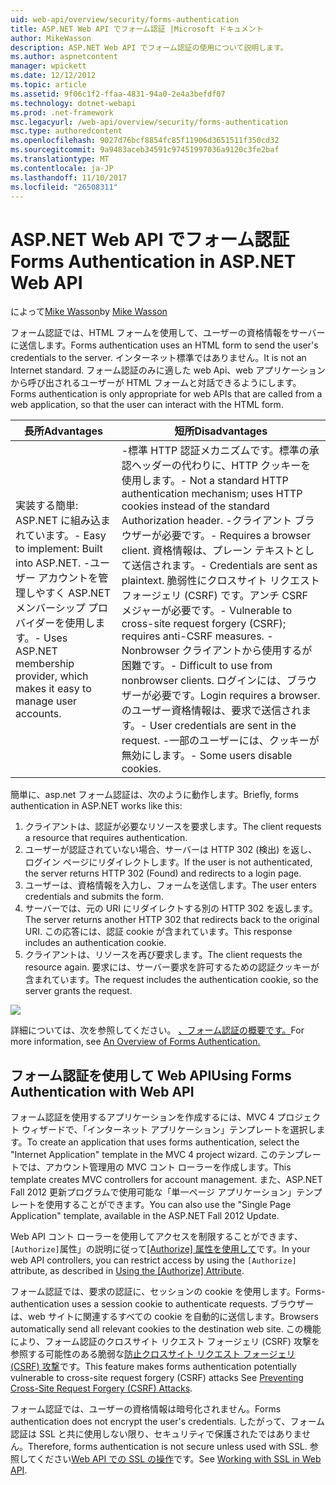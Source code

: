 ```yaml
---
uid: web-api/overview/security/forms-authentication
title: ASP.NET Web API でフォーム認証 |Microsoft ドキュメント
author: MikeWasson
description: ASP.NET Web API でフォーム認証の使用について説明します。
ms.author: aspnetcontent
manager: wpickett
ms.date: 12/12/2012
ms.topic: article
ms.assetid: 9f06c1f2-ffaa-4831-94a0-2e4a3befdf07
ms.technology: dotnet-webapi
ms.prod: .net-framework
msc.legacyurl: /web-api/overview/security/forms-authentication
msc.type: authoredcontent
ms.openlocfilehash: 9027d76bcf8854fc85f11906d3651511f350cd32
ms.sourcegitcommit: 9a9483aceb34591c97451997036a9120c3fe2baf
ms.translationtype: MT
ms.contentlocale: ja-JP
ms.lasthandoff: 11/10/2017
ms.locfileid: "26508311"
---
```

<a name="forms-authentication-in-aspnet-web-api"></a><span data-ttu-id="23352-103">ASP.NET Web API でフォーム認証</span><span class="sxs-lookup"><span data-stu-id="23352-103">Forms Authentication in ASP.NET Web API</span></span>
====================
<span data-ttu-id="23352-104">によって[Mike Wasson](https://github.com/MikeWasson)</span><span class="sxs-lookup"><span data-stu-id="23352-104">by [Mike Wasson](https://github.com/MikeWasson)</span></span>

<span data-ttu-id="23352-105">フォーム認証では、HTML フォームを使用して、ユーザーの資格情報をサーバーに送信します。</span><span class="sxs-lookup"><span data-stu-id="23352-105">Forms authentication uses an HTML form to send the user's credentials to the server.</span></span> <span data-ttu-id="23352-106">インターネット標準ではありません。</span><span class="sxs-lookup"><span data-stu-id="23352-106">It is not an Internet standard.</span></span> <span data-ttu-id="23352-107">フォーム認証のみに適した web Api、web アプリケーションから呼び出されるユーザーが HTML フォームと対話できるようにします。</span><span class="sxs-lookup"><span data-stu-id="23352-107">Forms authentication is only appropriate for web APIs that are called from a web application, so that the user can interact with the HTML form.</span></span>

| <span data-ttu-id="23352-108">長所</span><span class="sxs-lookup"><span data-stu-id="23352-108">Advantages</span></span> | <span data-ttu-id="23352-109">短所</span><span class="sxs-lookup"><span data-stu-id="23352-109">Disadvantages</span></span> |
| --- | --- |
| <span data-ttu-id="23352-110">実装する簡単: ASP.NET に組み込まれています。</span><span class="sxs-lookup"><span data-stu-id="23352-110">- Easy to implement: Built into ASP.NET.</span></span> <span data-ttu-id="23352-111">-ユーザー アカウントを管理しやすく ASP.NET メンバーシップ プロバイダーを使用します。</span><span class="sxs-lookup"><span data-stu-id="23352-111">- Uses ASP.NET membership provider, which makes it easy to manage user accounts.</span></span> | <span data-ttu-id="23352-112">-標準 HTTP 認証メカニズムです。標準の承認ヘッダーの代わりに、HTTP クッキーを使用します。</span><span class="sxs-lookup"><span data-stu-id="23352-112">- Not a standard HTTP authentication mechanism; uses HTTP cookies instead of the standard Authorization header.</span></span> <span data-ttu-id="23352-113">-クライアント ブラウザーが必要です。</span><span class="sxs-lookup"><span data-stu-id="23352-113">- Requires a browser client.</span></span> <span data-ttu-id="23352-114">資格情報は、プレーン テキストとして送信されます。</span><span class="sxs-lookup"><span data-stu-id="23352-114">- Credentials are sent as plaintext.</span></span> <span data-ttu-id="23352-115">脆弱性にクロスサイト リクエスト フォージェリ (CSRF) です。アンチ CSRF メジャーが必要です。</span><span class="sxs-lookup"><span data-stu-id="23352-115">- Vulnerable to cross-site request forgery (CSRF); requires anti-CSRF measures.</span></span> <span data-ttu-id="23352-116">-Nonbrowser クライアントから使用するが困難です。</span><span class="sxs-lookup"><span data-stu-id="23352-116">- Difficult to use from nonbrowser clients.</span></span> <span data-ttu-id="23352-117">ログインには、ブラウザーが必要です。</span><span class="sxs-lookup"><span data-stu-id="23352-117">Login requires a browser.</span></span> <span data-ttu-id="23352-118">のユーザー資格情報は、要求で送信されます。</span><span class="sxs-lookup"><span data-stu-id="23352-118">- User credentials are sent in the request.</span></span> <span data-ttu-id="23352-119">-一部のユーザーには、クッキーが無効にします。</span><span class="sxs-lookup"><span data-stu-id="23352-119">- Some users disable cookies.</span></span> |

<span data-ttu-id="23352-120">簡単に、asp.net フォーム認証は、次のように動作します。</span><span class="sxs-lookup"><span data-stu-id="23352-120">Briefly, forms authentication in ASP.NET works like this:</span></span>

1. <span data-ttu-id="23352-121">クライアントは、認証が必要なリソースを要求します。</span><span class="sxs-lookup"><span data-stu-id="23352-121">The client requests a resource that requires authentication.</span></span>
2. <span data-ttu-id="23352-122">ユーザーが認証されていない場合、サーバーは HTTP 302 (検出) を返し、ログイン ページにリダイレクトします。</span><span class="sxs-lookup"><span data-stu-id="23352-122">If the user is not authenticated, the server returns HTTP 302 (Found) and redirects to a login page.</span></span>
3. <span data-ttu-id="23352-123">ユーザーは、資格情報を入力し、フォームを送信します。</span><span class="sxs-lookup"><span data-stu-id="23352-123">The user enters credentials and submits the form.</span></span>
4. <span data-ttu-id="23352-124">サーバーでは、元の URI にリダイレクトする別の HTTP 302 を返します。</span><span class="sxs-lookup"><span data-stu-id="23352-124">The server returns another HTTP 302 that redirects back to the original URI.</span></span> <span data-ttu-id="23352-125">この応答には、認証 cookie が含まれています。</span><span class="sxs-lookup"><span data-stu-id="23352-125">This response includes an authentication cookie.</span></span>
5. <span data-ttu-id="23352-126">クライアントは、リソースを再び要求します。</span><span class="sxs-lookup"><span data-stu-id="23352-126">The client requests the resource again.</span></span> <span data-ttu-id="23352-127">要求には、サーバー要求を許可するための認証クッキーが含まれています。</span><span class="sxs-lookup"><span data-stu-id="23352-127">The request includes the authentication cookie, so the server grants the request.</span></span>

![](forms-authentication/_static/image1.png)

<span data-ttu-id="23352-128">詳細については、次を参照してください。 [、フォーム認証の概要です。](../../../web-forms/overview/older-versions-security/introduction/an-overview-of-forms-authentication-cs.md)</span><span class="sxs-lookup"><span data-stu-id="23352-128">For more information, see [An Overview of Forms Authentication.](../../../web-forms/overview/older-versions-security/introduction/an-overview-of-forms-authentication-cs.md)</span></span>

## <a name="using-forms-authentication-with-web-api"></a><span data-ttu-id="23352-129">フォーム認証を使用して Web API</span><span class="sxs-lookup"><span data-stu-id="23352-129">Using Forms Authentication with Web API</span></span>

<span data-ttu-id="23352-130">フォーム認証を使用するアプリケーションを作成するには、MVC 4 プロジェクト ウィザードで、「インターネット アプリケーション」テンプレートを選択します。</span><span class="sxs-lookup"><span data-stu-id="23352-130">To create an application that uses forms authentication, select the "Internet Application" template in the MVC 4 project wizard.</span></span> <span data-ttu-id="23352-131">このテンプレートでは、アカウント管理用の MVC コント ローラーを作成します。</span><span class="sxs-lookup"><span data-stu-id="23352-131">This template creates MVC controllers for account management.</span></span> <span data-ttu-id="23352-132">また、ASP.NET Fall 2012 更新プログラムで使用可能な「単一ページ アプリケーション」テンプレートを使用することができます。</span><span class="sxs-lookup"><span data-stu-id="23352-132">You can also use the "Single Page Application" template, available in the ASP.NET Fall 2012 Update.</span></span>

<span data-ttu-id="23352-133">Web API コント ローラーを使用してアクセスを制限することができます、`[Authorize]`属性」の説明に従って[[Authorize] 属性を使用して](authentication-and-authorization-in-aspnet-web-api.md#auth3)です。</span><span class="sxs-lookup"><span data-stu-id="23352-133">In your web API controllers, you can restrict access by using the `[Authorize]` attribute, as described in [Using the [Authorize] Attribute](authentication-and-authorization-in-aspnet-web-api.md#auth3).</span></span>

<span data-ttu-id="23352-134">フォーム認証では、要求の認証に、セッションの cookie を使用します。</span><span class="sxs-lookup"><span data-stu-id="23352-134">Forms-authentication uses a session cookie to authenticate requests.</span></span> <span data-ttu-id="23352-135">ブラウザーは、web サイトに関連するすべての cookie を自動的に送信します。</span><span class="sxs-lookup"><span data-stu-id="23352-135">Browsers automatically send all relevant cookies to the destination web site.</span></span> <span data-ttu-id="23352-136">この機能により、フォーム認証のクロスサイト リクエスト フォージェリ (CSRF) 攻撃を参照する可能性のある脆弱な[防止クロスサイト リクエスト フォージェリ (CSRF) 攻撃](preventing-cross-site-request-forgery-csrf-attacks.md)です。</span><span class="sxs-lookup"><span data-stu-id="23352-136">This feature makes forms authentication potentially vulnerable to cross-site request forgery (CSRF) attacks See [Preventing Cross-Site Request Forgery (CSRF) Attacks](preventing-cross-site-request-forgery-csrf-attacks.md).</span></span>

<span data-ttu-id="23352-137">フォーム認証では、ユーザーの資格情報は暗号化されません。</span><span class="sxs-lookup"><span data-stu-id="23352-137">Forms authentication does not encrypt the user's credentials.</span></span> <span data-ttu-id="23352-138">したがって、フォーム認証は SSL と共に使用しない限り、セキュリティで保護されたではありません。</span><span class="sxs-lookup"><span data-stu-id="23352-138">Therefore, forms authentication is not secure unless used with SSL.</span></span> <span data-ttu-id="23352-139">参照してください[Web API での SSL の操作](working-with-ssl-in-web-api.md)です。</span><span class="sxs-lookup"><span data-stu-id="23352-139">See [Working with SSL in Web API](working-with-ssl-in-web-api.md).</span></span>
